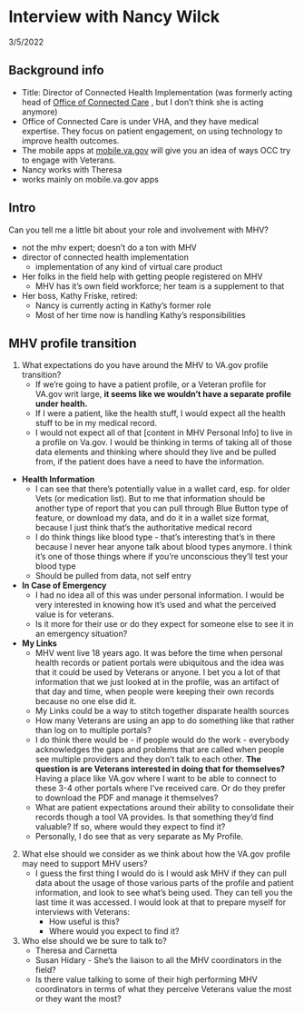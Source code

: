 # Interview with Nancy Wilck
3/5/2022

## Background info
- Title: Director of Connected Health Implementation (was formerly acting head of  [Office of Connected Care](https://connectedcare.va.gov/) , but I don’t think she is acting anymore)
- Office of Connected Care is under VHA, and they have medical expertise. They focus on patient engagement, on using technology to improve health outcomes. 
- The mobile apps at  [mobile.va.gov](http://mobile.va.gov/) will give you an idea of ways OCC try to engage with Veterans.
- Nancy works with Theresa
- works mainly on mobile.va.gov apps

## Intro
Can you tell me a little bit about your role and involvement with MHV?
- not the mhv expert; doesn’t do a ton with MHV
- director of connected health implementation
	- implementation of any kind of virtual care product
- Her folks in the field help with getting people registered on MHV
	- MHV has it’s own field workforce; her team is a supplement to that
- Her boss, Kathy Friske, retired:
	- Nancy is currently acting in Kathy’s former role
	- Most of her time now is handling Kathy’s responsibilities

## MHV profile transition
1. What expectations do you have around the MHV to VA.gov profile transition?
	- If we’re going to have a patient profile, or a Veteran profile for VA.gov writ large, **it seems like we wouldn’t have a separate profile under health.**
	- If I were a patient, like the health stuff, I would expect all the health stuff to be in my medical record.
	- I would not expect all of that [content in MHV Personal Info] to live in a profile on Va.gov. I would be thinking in terms of taking all of those data elements and thinking where should they live and be pulled from, if the patient does have a need to have the information.

- **Health Information**
	- I can see that there’s potentially value in a wallet card, esp. for older Vets (or medication list). But to me that information should be another type of report that you can pull through Blue Button type of feature, or download my data, and do it in a wallet size format, because I just think that’s the authoritative medical record
	- I do think things like blood type - that’s interesting that’s in there because I never hear anyone talk about blood types anymore. I think it’s one of those things where if you’re unconscious they’ll test your blood type
	- Should be pulled from data, not self entry
- **In Case of Emergency**
	- I had no idea all of this was under personal information. I would be very interested in knowing how it’s used and what the perceived value is for veterans. 
	- Is it more for their use or do they expect for someone else to see it in an emergency situation?
- **My Links**
	- MHV went live 18 years ago. It was before the time when personal health records or patient portals were ubiquitous and the idea was that it could be used by Veterans or anyone. I bet you a lot of that information that we just looked at in the profile, was an artifact of that day and time, when people were keeping their own records because no one else did it.
	- My Links could be a way to stitch together disparate health sources
	- How many Veterans are using an app to do something like that rather than log on to multiple portals?
	- I do think there would be - if people would do the work - everybody acknowledges the gaps and problems that are called when people see multiple providers and they don’t talk to each other. **The question is are Veterans interested in doing that for themselves?** Having a place like VA.gov where I want to be able to connect to these 3-4 other portals where I’ve received care. Or do they prefer to download the PDF and manage it themselves?
	- What are patient expectations around their ability to consolidate their records though a tool VA provides. Is that something they’d find valuable? If so, where would they expect to find it?
	- Personally, I do see that as very separate as My Profile. 

2. What else should we consider as we think about how the VA.gov profile may need to support MHV users?
	- I guess the first thing I would do is I would ask MHV if they can pull data about the usage of those various parts of the profile and patient information, and look to see what’s being used.  They can tell you the last time it was accessed. I would look at that to prepare myself for interviews with Veterans:
		- How useful is this?
		- Where would you expect to find it?
3. Who else should we be sure to talk to?
	- Theresa and Carnetta
	- Susan Hidary -  She’s the liaison to all the MHV coordinators in the field?
	- Is there value talking to some of their high performing MHV coordinators in terms of what they perceive Veterans value the most or they want the most?
